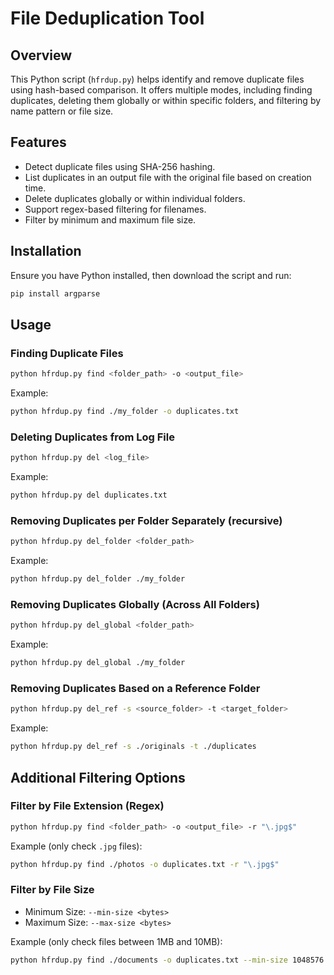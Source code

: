 # File Deduplication Tool

## Overview
This Python script (`hfrdup.py`) helps identify and remove duplicate files using hash-based comparison. It offers multiple modes, including finding duplicates, deleting them globally or within specific folders, and filtering by name pattern or file size.

## Features
- Detect duplicate files using SHA-256 hashing.
- List duplicates in an output file with the original file based on creation time.
- Delete duplicates globally or within individual folders.
- Support regex-based filtering for filenames.
- Filter by minimum and maximum file size.

## Installation
Ensure you have Python installed, then download the script and run:
```sh
pip install argparse
```

## Usage

### Finding Duplicate Files
```sh
python hfrdup.py find <folder_path> -o <output_file>
```
Example:
```sh
python hfrdup.py find ./my_folder -o duplicates.txt
```

### Deleting Duplicates from Log File
```sh
python hfrdup.py del <log_file>
```
Example:
```sh
python hfrdup.py del duplicates.txt
```

### Removing Duplicates per Folder Separately (recursive)
```sh
python hfrdup.py del_folder <folder_path>
```
Example:
```sh
python hfrdup.py del_folder ./my_folder
```

### Removing Duplicates Globally (Across All Folders)
```sh
python hfrdup.py del_global <folder_path>
```
Example:
```sh
python hfrdup.py del_global ./my_folder
```

### Removing Duplicates Based on a Reference Folder
```sh
python hfrdup.py del_ref -s <source_folder> -t <target_folder>
```
Example:
```sh
python hfrdup.py del_ref -s ./originals -t ./duplicates
```

## Additional Filtering Options

### Filter by File Extension (Regex)
```sh
python hfrdup.py find <folder_path> -o <output_file> -r "\.jpg$"
```
Example (only check `.jpg` files):
```sh
python hfrdup.py find ./photos -o duplicates.txt -r "\.jpg$"
```

### Filter by File Size
- Minimum Size: `--min-size <bytes>`
- Maximum Size: `--max-size <bytes>`

Example (only check files between 1MB and 10MB):
```sh
python hfrdup.py find ./documents -o duplicates.txt --min-size 1048576 --max-size 10485760
```


